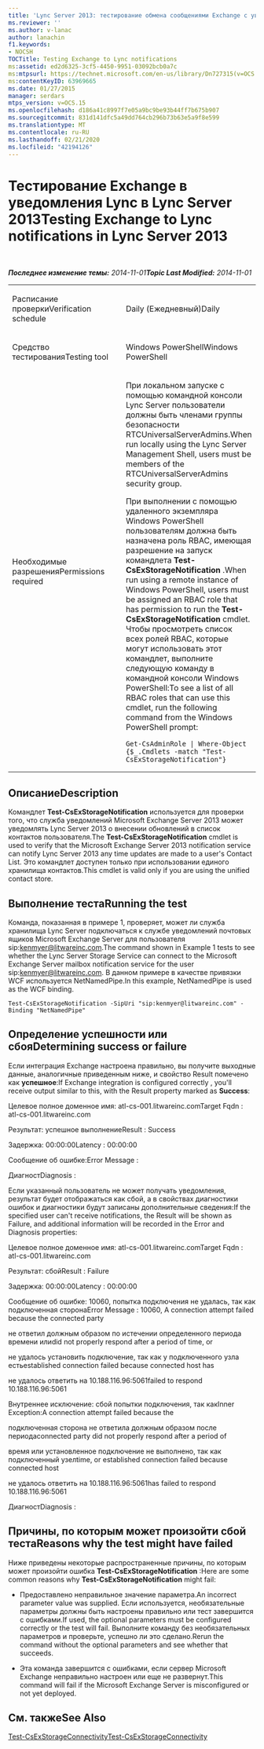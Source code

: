 ```yaml
---
title: 'Lync Server 2013: тестирование обмена сообщениями Exchange с уведомлениями Lync'
ms.reviewer: ''
ms.author: v-lanac
author: lanachin
f1.keywords:
- NOCSH
TOCTitle: Testing Exchange to Lync notifications
ms:assetid: ed2d6325-3cf5-4450-9951-03092bcb0a7c
ms:mtpsurl: https://technet.microsoft.com/en-us/library/Dn727315(v=OCS.15)
ms:contentKeyID: 63969665
ms.date: 01/27/2015
manager: serdars
mtps_version: v=OCS.15
ms.openlocfilehash: d186a41c8997f7e05a9bc9be93b44ff7b675b907
ms.sourcegitcommit: 831d141dfc5a49dd764cb296b73b63e5a9f8e599
ms.translationtype: MT
ms.contentlocale: ru-RU
ms.lasthandoff: 02/21/2020
ms.locfileid: "42194126"
---
```

<div data-xmlns="http://www.w3.org/1999/xhtml">

<div class="topic" data-xmlns="http://www.w3.org/1999/xhtml" data-msxsl="urn:schemas-microsoft-com:xslt" data-cs="https://msdn.microsoft.com/">

<div data-asp="https://msdn2.microsoft.com/asp">

# <a name="testing-exchange-to-lync-notifications-in-lync-server-2013"></a><span data-ttu-id="89227-102">Тестирование Exchange в уведомления Lync в Lync Server 2013</span><span class="sxs-lookup"><span data-stu-id="89227-102">Testing Exchange to Lync notifications in Lync Server 2013</span></span>

</div>

<div id="mainSection">

<div id="mainBody">

<span> </span>

<span data-ttu-id="89227-103">_**Последнее изменение темы:** 2014-11-01_</span><span class="sxs-lookup"><span data-stu-id="89227-103">_**Topic Last Modified:** 2014-11-01_</span></span>


<table>
<colgroup>
<col style="width: 50%" />
<col style="width: 50%" />
</colgroup>
<tbody>
<tr class="odd">
<td><p><span data-ttu-id="89227-104">Расписание проверки</span><span class="sxs-lookup"><span data-stu-id="89227-104">Verification schedule</span></span></p></td>
<td><p><span data-ttu-id="89227-105">Daily (Ежедневный)</span><span class="sxs-lookup"><span data-stu-id="89227-105">Daily</span></span></p></td>
</tr>
<tr class="even">
<td><p><span data-ttu-id="89227-106">Средство тестирования</span><span class="sxs-lookup"><span data-stu-id="89227-106">Testing tool</span></span></p></td>
<td><p><span data-ttu-id="89227-107">Windows PowerShell</span><span class="sxs-lookup"><span data-stu-id="89227-107">Windows PowerShell</span></span></p></td>
</tr>
<tr class="odd">
<td><p><span data-ttu-id="89227-108">Необходимые разрешения</span><span class="sxs-lookup"><span data-stu-id="89227-108">Permissions required</span></span></p></td>
<td><p><span data-ttu-id="89227-109">При локальном запуске с помощью командной консоли Lync Server пользователи должны быть членами группы безопасности RTCUniversalServerAdmins.</span><span class="sxs-lookup"><span data-stu-id="89227-109">When run locally using the Lync Server Management Shell, users must be members of the RTCUniversalServerAdmins security group.</span></span></p>
<p><span data-ttu-id="89227-110">При выполнении с помощью удаленного экземпляра Windows PowerShell пользователям должна быть назначена роль RBAC, имеющая разрешение на запуск командлета <strong>Test-CsExStorageNotification</strong> .</span><span class="sxs-lookup"><span data-stu-id="89227-110">When run using a remote instance of Windows PowerShell, users must be assigned an RBAC role that has permission to run the <strong>Test-CsExStorageNotification</strong> cmdlet.</span></span> <span data-ttu-id="89227-111">Чтобы просмотреть список всех ролей RBAC, которые могут использовать этот командлет, выполните следующую команду в командной консоли Windows PowerShell:</span><span class="sxs-lookup"><span data-stu-id="89227-111">To see a list of all RBAC roles that can use this cmdlet, run the following command from the Windows PowerShell prompt:</span></span></p>
<pre><code>Get-CsAdminRole | Where-Object {$_.Cmdlets -match &quot;Test-CsExStorageNotification&quot;}</code></pre></td>
</tr>
</tbody>
</table>


<div>

## <a name="description"></a><span data-ttu-id="89227-112">Описание</span><span class="sxs-lookup"><span data-stu-id="89227-112">Description</span></span>

<span data-ttu-id="89227-113">Командлет **Test-CsExStorageNotification** используется для проверки того, что служба уведомлений Microsoft Exchange Server 2013 может уведомлять Lync Server 2013 о внесении обновлений в список контактов пользователя.</span><span class="sxs-lookup"><span data-stu-id="89227-113">The **Test-CsExStorageNotification** cmdlet is used to verify that the Microsoft Exchange Server 2013 notification service can notify Lync Server 2013 any time updates are made to a user's Contact List.</span></span> <span data-ttu-id="89227-114">Это командлет доступен только при использовании единого хранилища контактов.</span><span class="sxs-lookup"><span data-stu-id="89227-114">This cmdlet is valid only if you are using the unified contact store.</span></span>

</div>

<div>

## <a name="running-the-test"></a><span data-ttu-id="89227-115">Выполнение теста</span><span class="sxs-lookup"><span data-stu-id="89227-115">Running the test</span></span>

<span data-ttu-id="89227-116">Команда, показанная в примере 1, проверяет, может ли служба хранилища Lync Server подключаться к службе уведомлений почтовых ящиков Microsoft Exchange Server для пользователя sip:kenmyer@litwareinc.com.</span><span class="sxs-lookup"><span data-stu-id="89227-116">The command shown in Example 1 tests to see whether the Lync Server Storage Service can connect to the Microsoft Exchange Server mailbox notification service for the user sip:kenmyer@litwareinc.com.</span></span> <span data-ttu-id="89227-117">В данном примере в качестве привязки WCF используется NetNamedPipe.</span><span class="sxs-lookup"><span data-stu-id="89227-117">In this example, NetNamedPipe is used as the WCF binding.</span></span>

    Test-CsExStorageNotification -SipUri "sip:kenmyer@litwareinc.com" -Binding "NetNamedPipe"

</div>

<div>

## <a name="determining-success-or-failure"></a><span data-ttu-id="89227-118">Определение успешности или сбоя</span><span class="sxs-lookup"><span data-stu-id="89227-118">Determining success or failure</span></span>

<span data-ttu-id="89227-119">Если интеграция Exchange настроена правильно, вы получите выходные данные, аналогичные приведенным ниже, и свойство Result помечено как **успешное**:</span><span class="sxs-lookup"><span data-stu-id="89227-119">If Exchange integration is configured correctly , you'll receive output similar to this, with the Result property marked as **Success**:</span></span>

<span data-ttu-id="89227-120">Целевое полное доменное имя: atl-cs-001.litwareinc.com</span><span class="sxs-lookup"><span data-stu-id="89227-120">Target Fqdn : atl-cs-001.litwareinc.com</span></span>

<span data-ttu-id="89227-121">Результат: успешное выполнение</span><span class="sxs-lookup"><span data-stu-id="89227-121">Result : Success</span></span>

<span data-ttu-id="89227-122">Задержка: 00:00:00</span><span class="sxs-lookup"><span data-stu-id="89227-122">Latency : 00:00:00</span></span>

<span data-ttu-id="89227-123">Сообщение об ошибке:</span><span class="sxs-lookup"><span data-stu-id="89227-123">Error Message :</span></span>

<span data-ttu-id="89227-124">Диагност</span><span class="sxs-lookup"><span data-stu-id="89227-124">Diagnosis :</span></span>

<span data-ttu-id="89227-125">Если указанный пользователь не может получать уведомления, результат будет отображаться как сбой, а в свойствах диагностики ошибок и диагностики будут записаны дополнительные сведения:</span><span class="sxs-lookup"><span data-stu-id="89227-125">If the specified user can't receive notifications, the Result will be shown as Failure, and additional information will be recorded in the Error and Diagnosis properties:</span></span>

<span data-ttu-id="89227-126">Целевое полное доменное имя: atl-cs-001.litwareinc.com</span><span class="sxs-lookup"><span data-stu-id="89227-126">Target Fqdn : atl-cs-001.litwareinc.com</span></span>

<span data-ttu-id="89227-127">Результат: сбой</span><span class="sxs-lookup"><span data-stu-id="89227-127">Result : Failure</span></span>

<span data-ttu-id="89227-128">Задержка: 00:00:00</span><span class="sxs-lookup"><span data-stu-id="89227-128">Latency : 00:00:00</span></span>

<span data-ttu-id="89227-129">Сообщение об ошибке: 10060, попытка подключения не удалась, так как подключенная сторона</span><span class="sxs-lookup"><span data-stu-id="89227-129">Error Message : 10060, A connection attempt failed because the connected party</span></span>

<span data-ttu-id="89227-130">не ответил должным образом по истечении определенного периода времени или</span><span class="sxs-lookup"><span data-stu-id="89227-130">did not properly respond after a period of time, or</span></span>

<span data-ttu-id="89227-131">не удалось установить подключение, так как у подключенного узла есть</span><span class="sxs-lookup"><span data-stu-id="89227-131">established connection failed because connected host has</span></span>

<span data-ttu-id="89227-132">не удалось ответить на 10.188.116.96:5061</span><span class="sxs-lookup"><span data-stu-id="89227-132">failed to respond 10.188.116.96:5061</span></span>

<span data-ttu-id="89227-133">Внутреннее исключение: сбой попытки подключения, так как</span><span class="sxs-lookup"><span data-stu-id="89227-133">Inner Exception:A connection attempt failed because the</span></span>

<span data-ttu-id="89227-134">подключенная сторона не ответила должным образом после периода</span><span class="sxs-lookup"><span data-stu-id="89227-134">connected party did not properly respond after a period of</span></span>

<span data-ttu-id="89227-135">время или установленное подключение не выполнено, так как подключенный узел</span><span class="sxs-lookup"><span data-stu-id="89227-135">time, or established connection failed because connected host</span></span>

<span data-ttu-id="89227-136">не удалось ответить на 10.188.116.96:5061</span><span class="sxs-lookup"><span data-stu-id="89227-136">has failed to respond 10.188.116.96:5061</span></span>

<span data-ttu-id="89227-137">Диагност</span><span class="sxs-lookup"><span data-stu-id="89227-137">Diagnosis :</span></span>

</div>

<div>

## <a name="reasons-why-the-test-might-have-failed"></a><span data-ttu-id="89227-138">Причины, по которым может произойти сбой теста</span><span class="sxs-lookup"><span data-stu-id="89227-138">Reasons why the test might have failed</span></span>

<span data-ttu-id="89227-139">Ниже приведены некоторые распространенные причины, по которым может произойти ошибка **Test-CsExStorageNotification** :</span><span class="sxs-lookup"><span data-stu-id="89227-139">Here are some common reasons why **Test-CsExStorageNotification** might fail:</span></span>

  - <span data-ttu-id="89227-140">Предоставлено неправильное значение параметра.</span><span class="sxs-lookup"><span data-stu-id="89227-140">An incorrect parameter value was supplied.</span></span> <span data-ttu-id="89227-141">Если используется, необязательные параметры должны быть настроены правильно или тест завершится с ошибками.</span><span class="sxs-lookup"><span data-stu-id="89227-141">If used, the optional parameters must be configured correctly or the test will fail.</span></span> <span data-ttu-id="89227-142">Выполните команду без необязательных параметров и проверьте, успешно ли это сделано.</span><span class="sxs-lookup"><span data-stu-id="89227-142">Rerun the command without the optional parameters and see whether that succeeds.</span></span>

  - <span data-ttu-id="89227-143">Эта команда завершится с ошибками, если сервер Microsoft Exchange неправильно настроен или еще не развернут.</span><span class="sxs-lookup"><span data-stu-id="89227-143">This command will fail if the Microsoft Exchange Server is misconfigured or not yet deployed.</span></span>

</div>

<div>

## <a name="see-also"></a><span data-ttu-id="89227-144">См. также</span><span class="sxs-lookup"><span data-stu-id="89227-144">See Also</span></span>


[<span data-ttu-id="89227-145">Test-CsExStorageConnectivity</span><span class="sxs-lookup"><span data-stu-id="89227-145">Test-CsExStorageConnectivity</span></span>](https://docs.microsoft.com/powershell/module/skype/Test-CsExStorageConnectivity)  
  

</div>

</div>

<span> </span>

</div>

</div>

</div>

